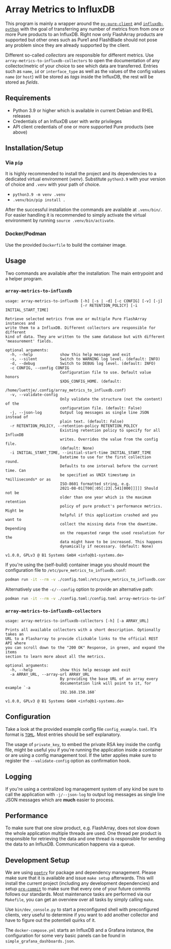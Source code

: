 # Array Metrics to InfluxDB

This program is mainly a wrapper around the
[`py-pure-client`](https://pure-storage-py-pure-client.readthedocs-hosted.com)
and [`influxdb-python`](https://influxdb-python.readthedocs.io) with the goal of
transferring any number of metrics from from one or more Pure products to an
InfluxDB. Right now only FlashArray products are supported but other ones such
as Pure1 and FlashBlade should not pose any problem since they are already
supported by the client.

Different so-called _collectors_ are responsible for different metrics. Use
`array-metrics-to-influxdb-collectors` to open the documentation of any
collector/metric of your choice to see which data are transferred. Entries such
as `name`, `id` or `interface_type` as well as the values of the config values
`name` (or `host`) will be stored as _tags_ inside the InfluxDB, the rest will
be stored as _fields_.

## Requirements

- Python 3.9 or higher which is available in current Debian and RHEL releases
- Credentials of an InfluxDB user with _write_ privileges
- API client credentials of one or more supported Pure products (see above)

## Installation/Setup

### Via `pip`

It is highly recommended to install the project and its dependencies to a
dedicated virtual environment (_venv_). Substitute `python3.9` with your version
of choice and `.venv` with your path of choice.

- `python3.9 -m venv .venv`
- `.venv/bin/pip install .`

After the successful installation the commands are available at `.venv/bin/`.
For easier handling it is recommended to simply activate the virtual environment
by running `source .venv/bin/activate`.

### Docker/Podman

Use the provided `Dockerfile` to build the container image.

## Usage

Two commands are available after the installation: The main entrypoint and a
helper program.

### `array-metrics-to-influxdb`

```shell
usage: array-metrics-to-influxdb [-h] [-s | -d] [-c CONFIG] [-v] [-j]
                                 [-r RETENTION_POLICY] [-i INITIAL_START_TIME]

Retrieve selected metrics from one or multiple Pure FlashArray instances and
write them to a InfluxDB. Different collectors are responsible for different
kind of data. They are written to the same database but with different
'measurement' fields.

optional arguments:
  -h, --help            show this help message and exit
  -s, --silent          Switch to WARNING log level. (default: INFO)
  -d, --debug           Switch to DEBUG log level. (default: INFO)
  -c CONFIG, --config CONFIG
                        Configuration file to use. Default value honors
                        $XDG_CONFIG_HOME. (default:
                        /home/luettje/.config/array_metrics_to_influxdb.conf)
  -v, --validate-config
                        Only validate the structure (not the content) of the
                        configuration file. (default: False)
  -j, --json-log        Output log messages as single line JSON instead of
                        plain text. (default: False)
  -r RETENTION_POLICY, --retention-policy RETENTION_POLICY
                        Existing retention policy to specify for all InfluxDB
                        writes. Overrides the value from the config file.
                        (default: None)
  -i INITIAL_START_TIME, --initial-start-time INITIAL_START_TIME
                        Datetime to use for the first collection round.
                        Defaults to one interval before the current time. Can
                        be specified as UNIX timestamp in *milliseconds* or as
                        ISO-8601 formatted string, e.g.
                        2021-08-01[T00[:05[:23[.541[000]]]]] Should not be
                        older than one year which is the maximum retention
                        policy of pure product's performance metrics. Might be
                        helpful if this application crashed and you want to
                        collect the missing data from the downtime. Depending
                        on the requested range the used resolution for the
                        data might have to be increased. This happens
                        dynamically if necessary. (default: None)

v1.0.0, GPLv3 @ B1 Systems GmbH <info@b1-systems.de>
```

If you're using the (self-build) container image you should mount the
configuration file to `/etc/pure_metrics_to_influxdb.conf`:

```bash
podman run -it --rm -v ./config.toml:/etc/pure_metrics_to_influxdb.conf array-metrics-to-influxdb
```

Alternatively use the `-c/--config` option to provide an alternative path:

```bash
podman run -it --rm -v ./config.toml:/config.toml array-metrics-to-influxdb -c /config.toml
```

### `array-metrics-to-influxdb-collectors`

```shell
usage: array-metrics-to-influxdb-collectors [-h] [-a ARRAY_URL]

Prints all available collectors with a short description. Optionally takes an
URL to a Flasharray to provide clickable links to the official REST API where
you can scroll down to the "200 OK" Response, in green, and expand the items
section to learn more about all the metrics.

optional arguments:
  -h, --help            show this help message and exit
  -a ARRAY_URL, --array-url ARRAY_URL
                        By providing the base URL of an array every
                        documentation link will point to it, for example `-a
                        192.168.150.160`

v1.0.0, GPLv3 @ B1 Systems GmbH <info@b1-systems.de>
```

## Configuration

Take a look at the provided example config file `config_example.toml`. It's
format is [`TOML`](https://toml.io/en/). Most entries should be self
explanatory.

The usage of `private_key`, to embed the private RSA key inside the config file,
might be useful you if you're running the application inside a container or are
using a config management tool. If the latter applies make sure to register the
`--validate-config` option as confirmation hook.

## Logging

If you're using a centralized log management system of any kind be sure to call
the application with `-j/--json-log` to output log messages as single line JSON
messages which are **much** easier to process.

## Performance

To make sure that one slow product, e.g. FlashArray, does not slow down the
whole application multiple threads are used. One thread per product is
responsible for retrieving the data and one thread is responsible for sending
the data to an InfluxDB. Communication happens via a queue.

## Development Setup

We are using [`poetry`](https://python-poetry.org) for package and dependency
management. Please make sure that it is available and issue `make setup`
afterwards. This will install the current project (including any development
dependencies) and setup [`pre-commit`](https://pre-commit.com) to make sure that
every one of your future commits follows our standards. Most maintenance tasks
are performed via our `Makefile`, you can get an overview over all tasks by
simply calling `make`.

Use `bin/dev_console.py` to start a preconfigured shell with preconfigured
clients, very useful to determine if you want to add another collector and have
to figure out the potentiell quirks of it.

The `docker-compose.yml` starts an InfluxDB and a Grafana instance, the
configuration for some very basic panels can be found in
`simple_grafana_dashboards.json`.
